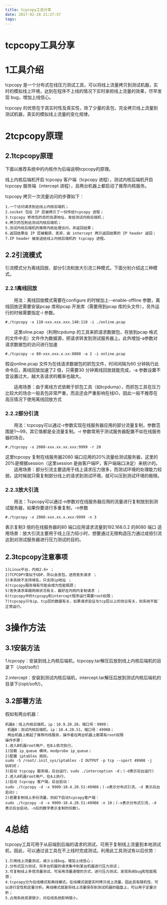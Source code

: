 ```yaml
---
title: tcpcopy工具分享
date: 2017-02-28 21:27:57
tags:
---
```

# tcpcopy工具分享
# 1工具介绍
tcpcopy 是一个分布式在线压力测试工具，可以将线上流量拷贝到测试机器，实时的模拟线上环境，达到在程序不上线的情况下实时承担线上流量的效果，尽早发现 bug，增加上线信心。

tcpcopy 的优势在于其实时性及真实性，除了少量的丢包，完全拷贝线上流量到测试机器，真实的模拟线上流量的变化规律。

# 2tcpcopy原理
## 2.1tcpcopy原理
下面以推荐系统中的内核作为后端说明tcpcopy的原理。

线上内核后端机开启 tcpcopy 客户端（tcpcopy 进程），测试内核后端机开启 tcpcopy 服务端（intercept 进程），且两台机器上都启动了推荐内核服务。

tcpcopy 拷贝一次流量访问的步骤如下：
```
1.一个访问请求到达线上内核后端机；
2.socket 包在 IP 层被拷贝了一份传给tcpcopy 进程；
3.tcpcopy 修改包的目的及源地址，发给测试内核后端机；
4.拷贝的包到达测试内核后端机；
5.测试内核后端机的推荐内核处理访问，并返回结果；
6.返回结果在 IP 层被截获、丢弃，由 intercept 拷贝返回结果的 IP header 返回；
7.IP header 被发送给线上内核后端机的 tcpcopy 进程。
```
## 2.2引流模式
引流模式分为离线回放、部分引流和放大引流三种模式。下面分别介绍这三种模式。
### 2.2.1离线回放
　　用法：离线回放模式需要在configure 的时候加上--enable-offline 参数，离线回放还需要安装pcap 库和pcap 开发库（需要用到pcap 库的头文件），另外运行的时候需要指定-i 参数。
```
#./tcpcopy -x 110-xxx.xxx.xxx.148:110 -i ./online.pcap
```

　　这里oline.pcap（利用tcpdump 的工具来抓请求数据包，存放到pcap 格式的文件中去）文件作为数据源，把请求转发到测试服务器上。此外增加-a参数对请求数据包的访问进行加速
```
#./tcpcopy -x 80-xxx.xxx.x.xx:8080 -a 2 -i online.pcap
```
假设online.pcap 文件为在线请求数据包的抓包文件，时间间隔为60 分钟执行此命令后，离线回放加速了2 倍，只需要30 分钟离线回放就能完成，-a 参数设置不宜设置过大，越大丢请求的概率也越大。

　　适用场景：由于离线方式依赖于抓包工具（如tcpdump），而抓包工具在压力比较大的场合一般丢包非常严重，而且还会严重影响在线IO，因此一般不推荐在高压情况下使用离线回放方式
### 2.2.2部分引流
　　用法：tcpcopy可以通过-r参数实现在线服务器应用的部分流量复制，参数范围是1～99，其它值都是全流量复制。-r 参数常用于测试服务器配置不如在线服务器的场合。
```
#./tcpcopy -x 2080-xxx.xx.xx.xxx:9999 -r 20
```
这里tcpcopy 复制在线服务器2080 端口应用的20%流量给测试服务器，这里的20%是根据session（这里session 是由客户端IP，客户端端口决定）来统计的。
　　适用场景：部分引流主要适用于线上请求压力很多，而测试环境的处理能力较弱，这时候就只需复制部分线上的请求到测试环境，就可以压到测试环境的极限。
### 2.2.3放大引流
　　用法：Tcpcopy可以通过-n参数对在线服务器应用的流量进行复制放到到测试服务器，如果你要进行多重复制，-n参数
```
#./tcpcopy -x 2080-xxx.xx.x.xxx:9999 -n 3
```
表示复制3 倍的在线服务器的80 端口应用请求流量到192.168.0.2 的8080 端口
适用场景：放大引流主要用于线上压力较小时，想要通过无限构造压力通过成倍引流达到对测试服务器进行压力测试的目的。
## 2.3tcpcopy注意事项
```
1)Linux平台，内核2.6+ ；
2)TCPCOPY类似于UDP，所以会丢包，进而丢失请求 ；
3)本系统不支持域名，只支持ip地址 ；
4)tcpcopy服务端有可能会成为性能瓶颈；
5)丢失请求率跟网络状况有关，最好在内网内复制请求 ；
6)tcpcopy中的tcpcopy和intercept程序运行需要root权限；
7)tcpcopy只与ip、tcp层的数据有关，如果请求验证与tcp层以上的协议有关，则系统不能`正常运行。
```
# 3操作方法
## 3.1安装方法
1.tcpcopy：安装到线上内核后端机，tcpcopy.tar解压后放到线上内核后端机的目录下（/opt/soft/）

2.intercept：安装到测试内核后端机，intercept.tar解压后放到测试内核后端机的目录下(/opt/soft/)，

## 3.2部署方法
假如有两台机器：
```
机器A：线上内核后端机，ip：10.9.20.20，端口号：9909；
 机器B：测试内核后端机，ip：10.4.20.51，端口号：49908；
 两台机器上都起了推荐内核服务，操作者在两台机器上都需有root权限
操作步骤：
1.进入B机器root用户，在B上依次执行，
1)加载 ip_queue 模块，modprobe ip_queue；
2)配置 iptables 规则，
sudo -S /root/.init_sys/iptables -I OUTPUT -p tcp --sport 49908 -j QUEUE；
3)启动 tcpcopy 服务端，后台运行，sudo ./interception -d；(-d表示后台运行)
2.进入A机器root用户，在A上执行，
1)启动 tcpcopy 客户端，后台启动：
sudo ./tcpcopy -d -x 9909-10.4.20.51:49908；(-x表示分布式引流，-d 表示后台启动)；
2)若要复制线上多份流量，则如下启动tcpcopy客户端：
sudo ./tcpcopy -d -x 9909-10.4.20.51:49908 -n 10；(-x表示分布式引流，-d 表示后台启动，-n后的数字表示复制的份数)。
```
# 4总结
tcpcopy工具可用于从前端到后端的请求的测试，可用于复制线上流量到本地测试机，因此，可以通过该工具在不上线时完成测试。利用此工具测试有以后优势：
```
1.引用线上流量测试，减少上线bug，增加上线信心； 
2.分布式压力测试，将多台机器的请求集中到某台机器进行压力测试；
3.可复制线上多倍流量测试，可采用流量递增的方式，进行压力测试，发现系统bug和性能瓶颈；
4.tcpcopy分为在线模式和离线模式。在线模式就是实时拷贝线上流量，因此具有随机性，可以进行定性和定量分析。离线模式就是将线上流量保存到测试机器的磁盘上，可以用于定量分析；
5.占用系统资源很少，对在线系统影响很小。
```